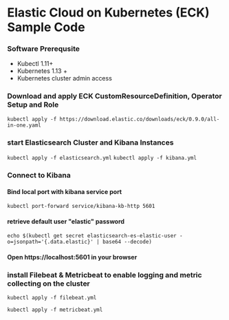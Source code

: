 # Elastic Cloud on Kubernetes (ECK) Sample Code

### Software Prerequsite 
- Kubectl 1.11+
- Kubernetes 1.13 + 
- Kubernetes cluster admin access

### Download and apply ECK CustomResourceDefinition, Operator Setup and Role
`kubectl apply -f https://download.elastic.co/downloads/eck/0.9.0/all-in-one.yaml` 

### start Elasticsearch Cluster and Kibana Instances 
`kubectl apply -f elasticsearch.yml`
`kubectl apply -f kibana.yml`

### Connect to Kibana 
#### Bind local port with kibana service port 
`kubectl port-forward service/kibana-kb-http 5601`
#### retrieve default user "elastic" password 
`echo $(kubectl get secret elasticsearch-es-elastic-user -o=jsonpath='{.data.elastic}' | base64 --decode)`
#### Open https://localhost:5601 in your browser

### install Filebeat & Metricbeat to enable logging and metric collecting on the cluster 
`kubectl apply -f filebeat.yml`

`kubectl apply -f metricbeat.yml`
